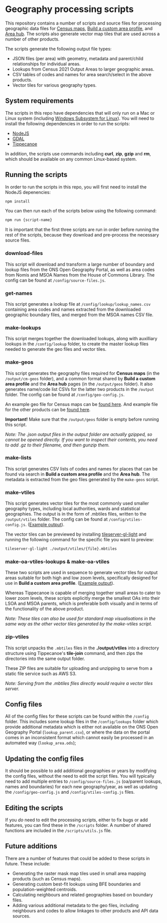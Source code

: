 # Geography processing scripts

This repository contains a number of scripts and source files for processing geographic data files for [Census maps](https://www.ons.gov.uk/census/maps), [Build a custom area profile](https://www.ons.gov.uk/visualisations/customprofiles/), and [Area hub](https://www.ons.gov.uk/visualisations/areas/). The scripts also generate vector map tiles that are used across a number of other products.

The scripts generate the following output file types:

- JSON files (per area) with geometry, metadata and parent/child relationships for individual areas.
- Lookups from Census 2021 Output Areas to larger geographic areas.
- CSV tables of codes and names for area search/select in the above products.
- Vector tiles for various geography types.

## System requirements

The scripts in this repo have dependencies that will only run on a Mac or Linux system (including [Windows Subsystem for Linux](https://learn.microsoft.com/en-us/windows/wsl/install)). You will need to install the following dependencies in order to run the scripts:

- [NodeJS](https://nodejs.org/en)
- [GDAL](https://gdal.org/index.html)
- [Tippecanoe](https://github.com/felt/tippecanoe)

In addition, the scripts use commands including **curl**, **zip**, **gzip** and **rm**, which should be available on any common Linux-based system.

## Running the scripts

In order to run the scripts in this repo, you will first need to install the NodeJS depenencies:

```bash
npm install
```

You can then run each of the scripts below using the following command:

```bash
npm run {script-name}
```

It is important that the first three scripts are run in order before running the rest of the scripts, because they download and pre-process the necessary source files.

### download-files

This script will download and transform a large number of boundary and lookup files from the ONS Open Geography Portal, as well as area codes from Nomis and MSOA Names from the House of Commons Library. The config can be found at `/config/source-files.js`.

### get-names

This script generates a lookup file at `/config/lookup/lookup_names.csv` containing area codes and names extracted from the downloaded geographic boundary files, and merged from the MSOA names CSV file.

### make-lookups

This script merges together the downloaded lookups, along with auxilliary lookups in the `/config/lookup` folder, to create the master lookup files needed to generate the geo files and vector tiles.

### make-geos

This script generates the geography files required for **Census maps** (in the `/output/cm-geos` folder), and a common format shared by **Build a custom area profile** and the **Area hub** pages (in the `/output/geos` folder). It also generates name/code list CSVs for the latter two products in the `/output` folder. The config can be found at `/config/geo-config.js`.

An example geo file for Census maps can be [found here](https://cdn.ons.gov.uk/maptiles/cm-geos/v2/E06000001.geojson). And example file for the other products can be [found here](https://cdn.ons.gov.uk/maptiles/ap-geos/v2/E06/E06000001.json).

**Important!** Make sure that the `/output/geos` folder is empty before running this script.

*Note: The .json output files in the output folder are actually gzipped, so cannot be opened directly. If you want to inspect their contents, you need to add .gz to their filename, and then gunzip them.*

### make-lists

This script generates CSV lists of codes and names for places that can be found via search in **Build a custom area profile** and the **Area hub**. The metadata is extracted from the geo files generated by the `make-geos` script.

### make-vtiles

This script generates vector tiles for the most commonly used smaller geography types, including local authorities, wards and statistical geographies. The output is in the form of .mbtiles files, written to the `/output/vtiles` folder. The config can be found at `/config/vtiles-config.js`. ([Example output](https://stevage.github.io/vector-inspector/#?url=https://cdn.ons.gov.uk/maptiles/administrative/2023/authorities-all/v1/boundaries/8/127/83.pbf&loc=9/51.504/-0.1119)).

The vector tiles can be previewed by installing [tileserver-gl-light](https://www.npmjs.com/package/tileserver-gl-light) and running the following command for the specific file you want to preview:

```bash
tileserver-gl-light ./output/vtiles/{file}.mbtiles
```

### make-oa-vtiles-lookups & make-oa-vtiles

These two scripts are used in sequence to generate vector tiles for output areas suitable for both high and low zoom levels, specifically designed for use in **Build a custom area profile**. ([Example output](https://stevage.github.io/vector-inspector/#?url=https://cdn.ons.gov.uk/maptiles/administrative/2021/oa/v3/boundaries/8/127/83.pbf&loc=9/51.504/-0.1119)).

Whereas Tippecanoe is capable of merging together small areas to cater to lower zoom levels, these scripts explicitly merge the smallest OAs into their LSOA and MSOA parents, which is preferable both visually and in terms of the functionality of the above product.

*Note: These tiles can also be used for standard map visualisations in the same way as the other vector tiles generated by the make-vtiles script.*

### zip-vtiles

This script unpacks the `.mbtiles` files in the **./output/vtiles** into a directory structure using Tippecanoe's **tile-join** command, and then zips the directories into the same output folder.

These ZIP files are suitable for uploading and unzipping to serve from a static file service such as AWS S3.

*Note: Serving from the .mbtiles files directly would require a vector tiles server.*

## Config files

All of the config files for these scripts can be found within the `/config` folder. This includes some lookup files in the `/config/lookups` folder which provide additional metadata which is either not available on the ONS Open Geography Portal (`lookup_parent.csv`), or where the data on the portal comes in an inconsistent format which cannot easily be processed in an automated way (`lookup_area.ods`);

## Updating the config files

It should be possible to add additional geographies or years by modifying the config files, without the need to edit the script files. You will typically need to add multiple entries to `/config/source-files.js` (oa/parent lookups, names and boundaries) for each new geography/year, as well as updating the `/config/geo-config.js` and `/config/vtiles-config.js` files.

## Editing the scripts

If you *do* need to edit the processing scripts, either to fix bugs or add features, you can find these in the `/scripts` folder. A number of shared functions are included in the `/scripts/utils.js` file.

## Future additions

There are a number of features that could be added to these scripts in future. These include:

- Generating the raster mask map tiles used in small area mapping products (such as Census maps).
- Generating custom best-fit lookups using BFE boundaries and population-weighted centroids.
- Calculating neighbours and related geographies based on boundary files.
- Adding various additional metadata to the geo files, including neighbours and codes to allow linkages to other products and API data sources.
